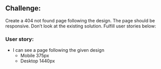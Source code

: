 ## Challenge: 

Create a 404 not found page following the design. The page should be responsive. Don’t look at the existing solution. Fulfill user stories below:

### User story: 
- I can see a page following the given design
    - Mobile 375px
    - Desktop 1440px

